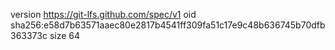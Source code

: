 version https://git-lfs.github.com/spec/v1
oid sha256:e58d7b63571aaec80e2817b4541ff309fa51c17e9c48b636745b70dfb363373c
size 64
